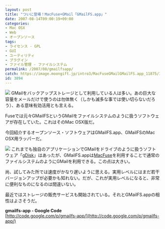 ```yaml
---
layout: post
title: "ついに登場！MacFuse+GMail「GMailFS.app」"
date: 2007-08-14T09:00:19+09:00
categories:
- Mac OSX
- Web
- オープンソース
tags: 
- ライセンス - GPL
- GUI
- ユーティリティ
- プラグイン
- ファイル管理 - ファイルシステム
permalink: /2007/08/gmailfsapp/
catch: https://image.moongift.jp/intro3/MacFuseGMailGMailFS.app_11875/17_thumb.png
id: 3894
---
```

[![](https://image.moongift.jp/intro3/MacFuseGMailGMailFS.app_11875/16_thumb.png)](https://image.moongift.jp/intro3/MacFuseGMailGMailFS.app_11875/162.png) GMailをバックアップストレージとして利用している人は多い。あの巨大な容量をメールだけで使うのは勿体無く（しかも滅多な事では使い切らないだろう）、ある意味有効活用とも言える。   
  
Fuseでは元々GMailFSというGMailをファイルシステムのように扱うソフトウェアが存在していた。これはそのMac OSX版だ。   
  
今回紹介するオープンソース・ソフトウェアはGMailFS.app、GMailFSのMac OSX用ラッパーだ。   
  
<!--more-->  
  
[![](https://image.moongift.jp/intro3/MacFuseGMailGMailFS.app_11875/17_thumb.png)](https://image.moongift.jp/intro3/MacFuseGMailGMailFS.app_11875/172.png) これまでも独自のアプリケーションでGMailをドライブのように扱うソフトウェア「[gDisk](http://www.moongift.jp/2006/08/2280/)」はあったが、GMailFS.appは[MacFuse](http://www.moongift.jp/2007/02/3481/)を利用することで通常のファイルシステムのようにGMailを利用できる。この点は大きい。   
  
尚、試してみた所では速度がかなり遅いように思える。実用レベルにはまだ若干バージョンアップが必要かも知れない。だが、これが実用レベルになると、非常に便利なものになるのは間違いない。   
  
最近ではストレージの販売サービスも開始されている。それとGMailFS.appの相性はよさそうだ。   
  
**gmailfs-app - Google Code**  
[http://code.google.com/p/gmailfs-app/](http://code.google.com/p/gmailfs-app/)